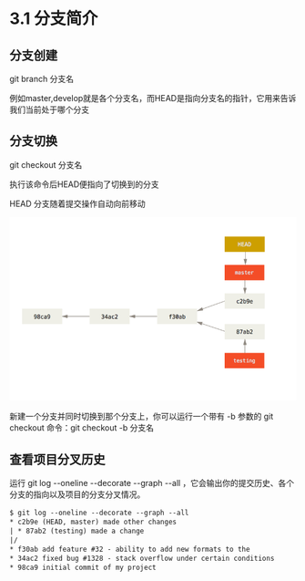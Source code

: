 # 3.1 分支简介

## 分支创建

git branch 分支名

例如master,develop就是各个分支名，而HEAD是指向分支名的指针，它用来告诉我们当前处于哪个分支

## 分支切换

git checkout 分支名

执行该命令后HEAD便指向了切换到的分支

HEAD 分支随着提交操作自动向前移动

![0](./branch.png)

新建一个分支并同时切换到那个分支上，你可以运行一个带有 -b 参数的 git checkout 命令：git checkout -b 分支名

## 查看项目分叉历史

运行 git log --oneline --decorate --graph --all ，它会输出你的提交历史、各个分支的指向以及项目的分支分叉情况。

```git
$ git log --oneline --decorate --graph --all
* c2b9e (HEAD, master) made other changes
| * 87ab2 (testing) made a change
|/
* f30ab add feature #32 - ability to add new formats to the
* 34ac2 fixed bug #1328 - stack overflow under certain conditions
* 98ca9 initial commit of my project
```
